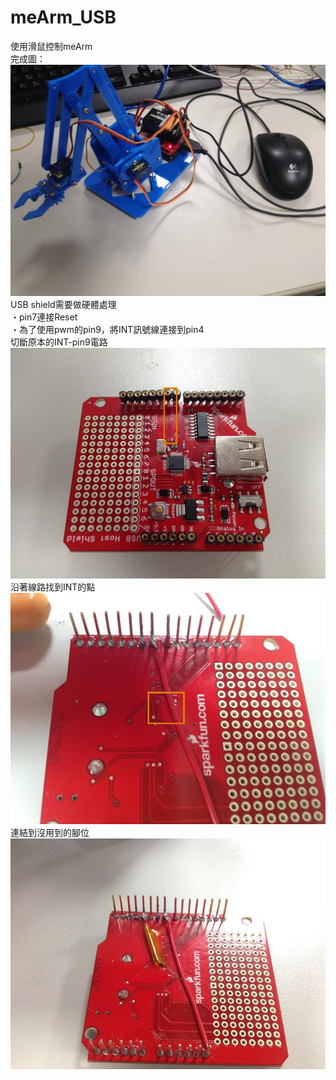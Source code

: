 # meArm_USB  
使用滑鼠控制meArm  
完成圖：
![alt tag](https://github.com/sj82516/meArm_USB/blob/master/img/p18.jpg)  
USB shield需要做硬體處理   
・pin7連接Reset   
・為了使用pwm的pin9，將INT訊號線連接到pin4  
切斷原本的INT-pin9電路  
![alt tag](https://github.com/sj82516/meArm_USB/blob/master/img/p19.jpg) 
沿著線路找到INT的點  
![alt tag](https://github.com/sj82516/meArm_USB/blob/master/img/p16.jpg) 
連結到沒用到的腳位   
![alt tag](https://github.com/sj82516/meArm_USB/blob/master/img/p17.jpg)  
